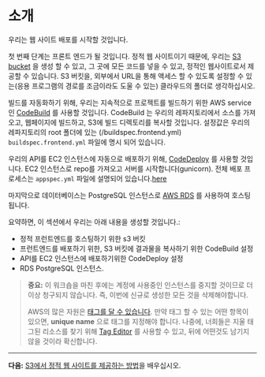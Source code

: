﻿# 소개

우리는 웹 사이트 배포를 시작할 것입니다.

첫 번째 단계는 프론트 엔드가 될 것입니다. 정적 웹 사이트이기 때문에, 우리는 [S3 bucket](http://docs.aws.amazon.com/AmazonS3/latest/dev/UsingBucket.html) 을 생성 할 수 있고, 그 곳에 모든 코드를 넣을 수 있고, 정적인 웹사이트로서 제공할 수 있습니다. S3 버킷을, 외부에서 URL을 통해 액세스 할 수 있도록 설정할 수 있는(응용 프로그램의 경로를 조금이라도 도울 수 있는) 클라우드의 폴더로 생각하십시오.

빌드를 자동화하기 위해, 우리는 지속적으로 프로젝트를 빌드하기 위한 AWS service 인 [CodeBuild](https://aws.amazon.com/codebuild/) 를 사용할 것입니다.
CodeBuild 는 우리의 레파지토리에서 소스를 가져오고, 웹페이지에 빌드하고, S3에 빌드 디렉토리를 복사할 것입니다. 설정값은 우리의 레파지토리의 root 폴더에 있는 (/buildspec.frontend.yml) `buildspec.frontend.yml` 파일에 명시 되어 있습니다.

우리의 API를 EC2 인스턴스에 자동으로 배포하기 위해, [CodeDeploy](http://docs.aws.amazon.com/codedeploy/latest/userguide/welcome.html) 를 사용할 것입니다. EC2 인스턴스로 repo를 가져오고 서버를 시작합니다(gunicorn). 전체 배포 프로세스는 `appspec.yml` 파일에 설명되어 있습니다.[here](/appspec.yml)

마지막으로 데이터베이스는 PostgreSQL 인스턴스로 [AWS RDS](http://docs.aws.amazon.com/AmazonRDS/latest/UserGuide/Welcome.html) 를 사용하여 호스팅됩니다.

요약하면, 이 섹션에서 우리는 아래 내용을 생성할 것입니다.:

- 정적 프런트엔드를 호스팅하기 위한 s3 버킷
- 프런트엔드를 배포하기 위한, S3 버킷에 결과물을 복사하기 위한 CodeBuild 설정
- API를 EC2 인스턴스에 배포하기위한 CodeDeploy 설정
- RDS PostgreSQL 인스턴스.

> **중요:** 이 워크숍을 마친 후에는 계정에 사용중인 인스턴스를 중지할 것이므로 더 이상 청구되지 않습니다. 즉, 이번에 신규로 생성한 모든 것을 삭제해야합니다.
>
> AWS의 많은 자원은 [태그를 달 수 있습니다](https://aws.amazon.com/answers/account-management/aws-tagging-strategies/). 만약 태그 할 수 있는 어떤 항목이 있으면, **unique name** 으로 태그를 지정해야 합니다. 나중에, 너희들은 지울 태그된 리소스를 찾기 위해 [Tag Editor](https://aws.amazon.com/blogs/aws/resource-groups-and-tagging/) 를 사용할 수 있고, 뒤에 어떤것도 남기지 않을 것이라 확신합니다.

---

**다음:** [S3에서 정적 웹 사이트를 제공하는 방법](/workshop/s3-web-ec2-api-rds/01-serve-website-from-s3.md)을 배우십시오.
